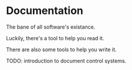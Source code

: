 # Documentation

The bane of all software's existance.

Luckily, there's a tool to help you read it.

There are also some tools to help you write it.


TODO: introduction to document control systems.
